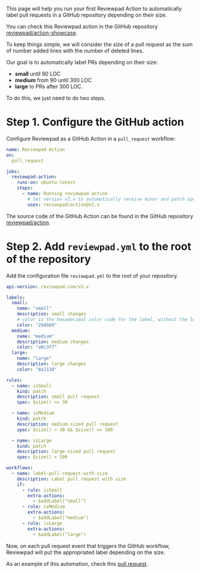 This page will help you run your first Reviewpad Action to automatically label pull requests in a GitHub repository depending on their size.

You can check this Reviewpad action in the GitHub repository [reviewpad/action-showcase](https://github.com/reviewpad/action-showcase).

To keep things simple, we will consider the size of a pull request as the sum of number added lines with the number of deleted lines.

Our goal is to automatically label PRs depending on their size:

- **small** until 90 LOC
- **medium** from 90 until 300 LOC 
- **large** to PRs after 300 LOC.

To do this, we just need to do two steps.

Step 1. Configure the GitHub action
===================================

Configure Reviewpad as a GitHub Action in a `pull_request` workflow:

```yaml
name: Reviewpad Action
on:
  pull_request

jobs:
  reviewpad-action:
    runs-on: ubuntu-latest
    steps:
      - name: Running reviewpad action
        # Set version v2.x to automatically receive minor and patch updates
        uses: reviewpad/action@v2.x
```

The source code of the GitHub Action can be found in the GitHub repository [reviewpad/action](https://github.com/reviewpad/action).

Step 2. Add `reviewpad.yml` to the root of the repository
=========================================================

Add the configuration file `reviewpad.yml` to the root of your repository.

```yaml
api-version: reviewpad.com/v2.x

labels:
  small:
    name: "small"
    description: small changes
    # color is the hexadecimal color code for the label, without the leading #.
    color: "294b69"
  medium:
    name: "medium"
    description: medium changes
    color: "a8c3f7"
  large:
    name: "large"
    description: large changes
    color: "8a2138"

rules:
  - name: isSmall
    kind: patch
    description: small pull request
    spec: $size() <= 30

  - name: isMedium
    kind: patch
    description: medium-sized pull request
    spec: $size() > 30 && $size() <= 100

  - name: isLarge
    kind: patch
    description: large-sized pull request
    spec: $size() > 100

workflows:
  - name: label-pull-request-with-size
    description: Label pull request with size
    if:
      - rule: isSmall
        extra-actions:
          - $addLabel("small")
      - rule: isMedium
        extra-actions:
          - $addLabel("medium")
      - rule: isLarge
        extra-actions:
          - $addLabel("large")
```

Now, on each pull request event that triggers the GitHub workflow, Reviewpad will put the appropriated label depending on the size.

As an example of this automation, check this [pull request](https://github.com/reviewpad/action-showcase/pull/20).